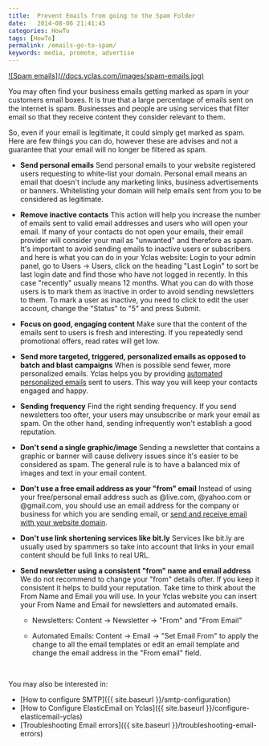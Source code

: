 ```yaml
---
title:  Prevent Emails from going to the Spam Folder
date:   2014-08-06 21:41:45
categories: HowTo
tags: [HowTo]
permalink: /emails-go-to-spam/
keywords: media, promote, advertise
---
```

<a href="//docs.yclas.com/images/spam-emails.jpg" class="thumbnail gallery-item" data-gallery>
![Spam emails](//docs.yclas.com/images/spam-emails.jpg)
</a>

You may often find your business emails getting marked as spam in your customers email boxes. It is true that a large percentage of emails sent on the internet is spam. Businesses and people are using services that filter email so that they receive content they consider relevant to them.

So, even if your email is legitimate, it could simply get marked as spam. Here are few things you can do, however these are advises and not a guarantee that your email will no longer be filtered as spam.

+ **Send personal emails**
Send personal emails to your website registered users requesting to white-list your domain. Personal email means an email that doesn't include any marketing links, business advertisements or banners. Whitelisting your domain will help emails sent from you to be considered as legitimate.

+ **Remove inactive contacts**
This action will help you increase the number of emails sent to valid email addresses and users who will open your email. If many of your contacts do not open your emails, their email provider will consider your mail as "unwanted" and therefore as spam. It's important to avoid sending emails to inactive users or subscribers and here is what you can do in your Yclas website:
Login to your admin panel, go to Users -> Users, click on the heading "Last Login" to sort be last login date and find those who have not logged in recently. In this case "recently" usually means 12 months. What you can do with those users is to mark them as inactive in order to avoid sending newsletters to them. To mark a user as inactive, you need to click to edit the user account, change the "Status" to "5" and press Submit.

+ **Focus on good, engaging content**
Make sure that the content of the emails sent to users is fresh and interesting. If you repeatedly send promotional offers, read rates will get low.

+ **Send more targeted, triggered, personalized emails as opposed to batch and blast campaigns**
When is possible send fewer, more personalized emails. Yclas helps you by providing [automated personalized emails](docs.yclas.com/automatic-emails-sent-to-users/) sent to users. This way you will keep your contacts engaged and happy.

+ **Sending frequency**
Find the right sending frequency. If you send newsletters too ofter, your users may unsubscribe or mark your email as spam. On the other hand, sending infrequently won't establish a good reputation.

+ **Don't send a single graphic/image**
Sending a newsletter that contains a graphic or banner will cause delivery issues since it's easier to be considered as spam. The general rule is to have a balanced mix of images and text in your email content.

+ **Don't use a free email address as your "from" email**
Instead of using your free/personal email address such as @live.com, @yahoo.com or @gmail.com, you should use an email address for the company or business for which you are sending email, or [send and receive email with your website domain](//yclas.com/faq/custom-domain-email.html).  

+ **Don't use link shortening services like bit.ly**
Services like bit.ly are usually used by spammers so take into account that links in your email content should be full links to real URL.

+ **Send newsletter using a consistent "from" name and email address**
We do not recommend to change your "from" details ofter. If you keep it consistent it helps to build your reputation. Take time to think about the From Name and Email you will use.
In your Yclas website you can insert your From Name and Email for newsletters and automated emails.

  - Newsletters: Content -> Newsletter -> "From" and "From Email"

  - Automated Emails: Content -> Email -> "Set Email From" to apply the change to all the email templates or edit an email template and change the email address in the "From email" field.

<br>

You may also be interested in:

+ [How to configure SMTP]({{ site.baseurl }}/smtp-configuration)
+ [How to Configure ElasticEmail on Yclas]({{ site.baseurl }}/configure-elasticemail-yclas)
+ [Troubleshooting Email errors]({{ site.baseurl }}/troubleshooting-email-errors)